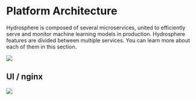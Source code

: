 # Platform Architecture

Hydrosphere is composed of several microservices, united to efficiently serve and monitor machine learning models in production. Hydrosphere features are divided between multiple services. You can learn more about each of them in this section.

![](../../.gitbook/assets/architecture%20%281%29%20%284%29.png)

## UI / nginx

![](../../.gitbook/assets/ui-service-diagram%20%281%29%20%284%29.png)

